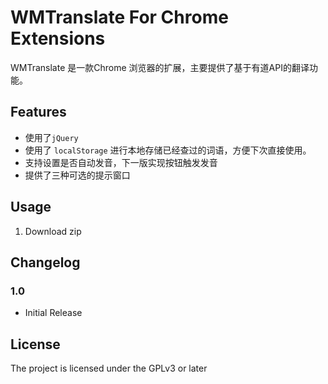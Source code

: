 WMTranslate For Chrome Extensions
============================
WMTranslate 是一款Chrome 浏览器的扩展，主要提供了基于有道API的翻译功能。


Features
--------

* 使用了`jQuery`
* 使用了 `localStorage` 进行本地存储已经查过的词语，方便下次直接使用。
* 支持设置是否自动发音，下一版实现按钮触发发音
* 提供了三种可选的提示窗口

Usage
-----

1. Download zip



Changelog
---------

### 1.0 

* Initial Release

License
-------

The project is licensed under the GPLv3 or later

